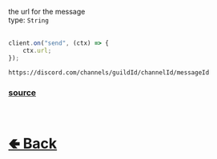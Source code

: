 the url for the message<br>
type: `String`<br><br>
```js
client.on("send", (ctx) => {
    ctx.url;
});
```

`https://discord.com/channels/guildId/channelId/messageId`

### [source](https://github.com/paigeroid/noscord.js/blob/main/src/Services/TypeService/types/Message/custard/apply.js)


<br> <h1> [🢀 Back](https://github.com/paigeroid/noscord.js/wiki/Types.Message) </h1>